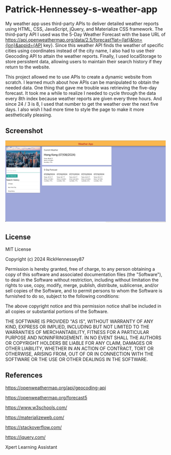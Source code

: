 # Patrick-Hennessey-s-weather-app

My weather app uses third-party APIs to deliver detailed weather reports using HTML, CSS, JavaScript, jQuery, and Materialize CSS framework. The third-party API I used was the 5-Day Weather Forecast with the base URL of https://api.openweathermap.org/data/2.5/forecast?lat={lat}&lon={lon}&appid={API key}. Since this weather API finds the weather of specific cities using coordinates instead of the city name, I also had to use their Geocoding API to attain the weather reports. Finally, I used localStorage to store persistent data, allowing users to maintain their search history if they return to the website. 

This project allowed me to use APIs to create a dynamic website from scratch. I learned much about how APIs can be manipulated to obtain the needed data. One thing that gave me trouble was retrieving the five-day forecast. It took me a while to realize I needed to cycle through the data every 8th index because weather reports are given every three hours. And since 24 / 3 is 8, I used that number to get the weather over the next five days. I also wish I had more time to style the page to make it more aesthetically pleasing. 

## Screenshot

![screenshot](./assets/images/screenshot.png)

## License

MIT License

Copyright (c) 2024 RickHennessey87

Permission is hereby granted, free of charge, to any person obtaining a copy
of this software and associated documentation files (the "Software"), to deal
in the Software without restriction, including without limitation the rights
to use, copy, modify, merge, publish, distribute, sublicense, and/or sell
copies of the Software, and to permit persons to whom the Software is
furnished to do so, subject to the following conditions:

The above copyright notice and this permission notice shall be included in all
copies or substantial portions of the Software.

THE SOFTWARE IS PROVIDED "AS IS", WITHOUT WARRANTY OF ANY KIND, EXPRESS OR
IMPLIED, INCLUDING BUT NOT LIMITED TO THE WARRANTIES OF MERCHANTABILITY,
FITNESS FOR A PARTICULAR PURPOSE AND NONINFRINGEMENT. IN NO EVENT SHALL THE
AUTHORS OR COPYRIGHT HOLDERS BE LIABLE FOR ANY CLAIM, DAMAGES OR OTHER
LIABILITY, WHETHER IN AN ACTION OF CONTRACT, TORT OR OTHERWISE, ARISING FROM,
OUT OF OR IN CONNECTION WITH THE SOFTWARE OR THE USE OR OTHER DEALINGS IN THE
SOFTWARE.

## References

https://openweathermap.org/api/geocoding-api

https://openweathermap.org/forecast5

https://www.w3schools.com/

https://materializeweb.com/

https://stackoverflow.com/

https://jquery.com/

Xpert Learning Assistant

